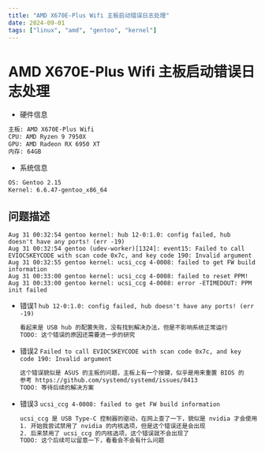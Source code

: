 ```yaml
---
title: "AMD X670E-Plus Wifi 主板启动错误日志处理"
date: 2024-09-01
tags: ["linux", "amd", "gentoo", "kernel"]
---
```


# AMD X670E-Plus Wifi 主板启动错误日志处理

- 硬件信息

```txt
主板: AMD X670E-Plus Wifi
CPU: AMD Ryzen 9 7950X
GPU: AMD Radeon RX 6950 XT
内存: 64GB
```

- 系统信息

```txt
OS: Gentoo 2.15
Kernel: 6.6.47-gentoo_x86_64
```

## 问题描述

```log
Aug 31 00:32:54 gentoo kernel: hub 12-0:1.0: config failed, hub doesn't have any ports! (err -19)
Aug 31 00:32:54 gentoo (udev-worker)[1324]: event15: Failed to call EVIOCSKEYCODE with scan code 0x7c, and key code 190: Invalid argument
Aug 31 00:32:55 gentoo kernel: ucsi_ccg 4-0008: failed to get FW build information
Aug 31 00:33:00 gentoo kernel: ucsi_ccg 4-0008: failed to reset PPM!
Aug 31 00:33:00 gentoo kernel: ucsi_ccg 4-0008: error -ETIMEDOUT: PPM init failed
```

- 错误1 `hub 12-0:1.0: config failed, hub doesn't have any ports! (err -19)`
  ```txt
  看起来是 USB hub 的配置失败，没有找到解决办法，但是不影响系统正常运行
  TODO: 这个错误的原因还需要进一步的研究
  ```
- 错误2 `Failed to call EVIOCSKEYCODE with scan code 0x7c, and key code 190: Invalid argument`
  ```txt
  这个错误貌似是 ASUS 的主板的问题，主板上有一个按键，似乎是用来重置 BIOS 的
  参考 https://github.com/systemd/systemd/issues/8413
  TODO: 等待后续的解决方案
  ```
- 错误3 `ucsi_ccg 4-0008: failed to get FW build information`
  ```txt
  ucsi_ccg 是 USB Type-C 控制器的驱动，在网上查了一下，貌似是 nvidia 才会使用到
  1. 开始我尝试禁用了 nvidia 的内核选项，但是这个错误还是会出现
  2. 后来禁用了 ucsi_ccg 的内核选项，这个错误就不会出现了
  TODO: 这个后续可以留意一下，看看会不会有什么问题
  ```
